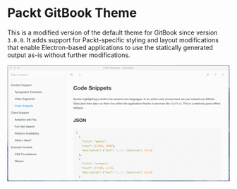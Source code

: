 # Packt GitBook Theme

This is a modified version of the default theme for GitBook since version `3.0.0`. It adds support for Packt-specific styling and layout modifications that enable Electron-based applications to use the statically generated output as-is without further modifications.

![UI Example](demo.gif)
